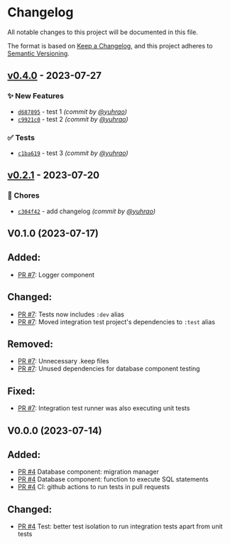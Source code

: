 # Changelog

All notable changes to this project will be documented in this file.

The format is based on [Keep a Changelog](https://keepachangelog.com/en/1.0.0/),
and this project adheres to [Semantic Versioning](https://semver.org/spec/v2.0.0.html).

## [v0.4.0] - 2023-07-27
### :sparkles: New Features
- [`d687895`](https://github.com/yuhrao/big-bang/commit/d687895a608800b9872309b845713416c3b244f8) - test 1 *(commit by [@yuhrao](https://github.com/yuhrao))*
- [`c9921c0`](https://github.com/yuhrao/big-bang/commit/c9921c04b80a3ef3308498db84f4e25e82201388) - test 2 *(commit by [@yuhrao](https://github.com/yuhrao))*

### :white_check_mark: Tests
- [`c1ba619`](https://github.com/yuhrao/big-bang/commit/c1ba619a424605660215d7a83b883386ac5857f2) - test 3 *(commit by [@yuhrao](https://github.com/yuhrao))*


## [v0.2.1] - 2023-07-20
### :wrench: Chores
- [`c304f42`](https://github.com/yuhrao/big-bang/commit/c304f42562e284e487eb2a997e4d9e3644c9d485) - add changelog *(commit by [@yuhrao](https://github.com/yuhrao))*

## V0.1.0 (2023-07-17)

## Added:
- [PR #7](https://github.com/yuhrao/big-bang/pull/7): Logger component

## Changed:
- [PR #7](https://github.com/yuhrao/big-bang/pull/7): Tests now includes `:dev` alias
- [PR #7](https://github.com/yuhrao/big-bang/pull/7): Moved integration test project's dependencies to `:test` alias

## Removed:
- [PR #7](https://github.com/yuhrao/big-bang/pull/7): Unnecessary .keep files
- [PR #7](https://github.com/yuhrao/big-bang/pull/7): Unused dependencies for database component testing

## Fixed:
- [PR #7](https://github.com/yuhrao/big-bang/pull/7): Integration test runner was also executing unit tests

## V0.0.0 (2023-07-14)

## Added:
- [PR #4](https://github.com/yuhrao/big-bang/pull/4) Database component: migration manager
- [PR #4](https://github.com/yuhrao/big-bang/pull/4) Database component: function to execute SQL statements
- [PR #4](https://github.com/yuhrao/big-bang/pull/4) CI: github actions to run tests in pull requests

## Changed:
- [PR #4](https://github.com/yuhrao/big-bang/pull/4) Test: better test isolation to run integration tests apart from unit tests

[v0.2.1]: https://github.com/yuhrao/big-bang/compare/v0.2.0...v0.2.1

[v0.4.0]: https://github.com/yuhrao/big-bang/compare/v0.3.0...v0.4.0
